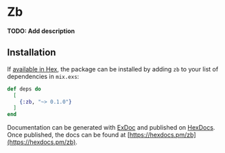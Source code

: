 # Zb

**TODO: Add description**

## Installation

If [available in Hex](https://hex.pm/docs/publish), the package can be installed
by adding `zb` to your list of dependencies in `mix.exs`:

```elixir
def deps do
  [
    {:zb, "~> 0.1.0"}
  ]
end
```

Documentation can be generated with [ExDoc](https://github.com/elixir-lang/ex_doc)
and published on [HexDocs](https://hexdocs.pm). Once published, the docs can
be found at [https://hexdocs.pm/zb](https://hexdocs.pm/zb).

